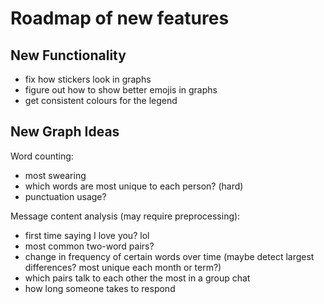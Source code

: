 # Roadmap of new features

## New Functionality

* fix how stickers look in graphs
* figure out how to show better emojis in graphs
* get consistent colours for the legend

## New Graph Ideas

Word counting:

* most swearing
* which words are most unique to each person? (hard)
* punctuation usage?

Message content analysis (may require preprocessing):

* first time saying I love you? lol
* most common two-word pairs?
* change in frequency of certain words over time (maybe detect largest differences? most unique each month or term?)
* which pairs talk to each other the most in a group chat
* how long someone takes to respond
